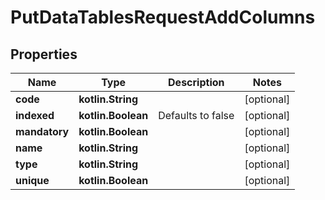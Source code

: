 
# PutDataTablesRequestAddColumns

## Properties
| Name | Type | Description | Notes |
| ------------ | ------------- | ------------- | ------------- |
| **code** | **kotlin.String** |  |  [optional] |
| **indexed** | **kotlin.Boolean** | Defaults to false |  [optional] |
| **mandatory** | **kotlin.Boolean** |  |  [optional] |
| **name** | **kotlin.String** |  |  [optional] |
| **type** | **kotlin.String** |  |  [optional] |
| **unique** | **kotlin.Boolean** |  |  [optional] |



